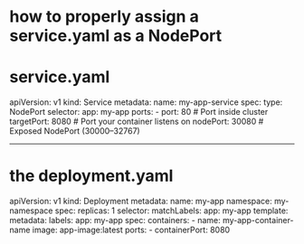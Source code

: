 # how to properly assign a service.yaml as a NodePort
# service.yaml
apiVersion: v1
kind: Service
metadata:
  name: my-app-service
spec:
  type: NodePort
  selector:
    app: my-app
  ports:
    - port: 80         # Port inside cluster
      targetPort: 8080 # Port your container listens on
      nodePort: 30080  # Exposed NodePort (30000–32767)
___

# the deployment.yaml
apiVersion: v1
kind: Deployment
metadata:
  name: my-app
  namespace: my-namespace
spec:
  replicas: 1
  selector:
    matchLabels:
      app: my-app
  template:
    metadata:
      labels:
        app: my-app
    spec:
      containers:
        - name: my-app-container-name
          image: app-image:latest
          ports:
            - containerPort: 8080
